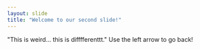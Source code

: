 ```yaml
---
layout: slide
title: "Welcome to our second slide!"
---
```

"This is weird... this is difffferenttt."
Use the left arrow to go back!
